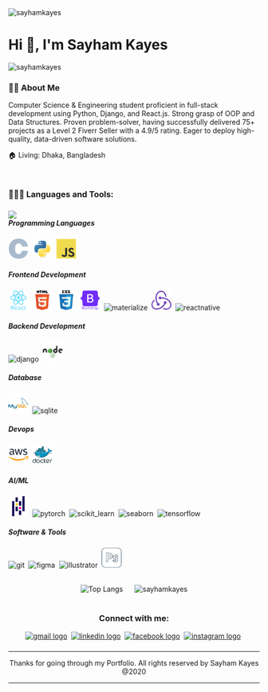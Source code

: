 <img src="https://res.cloudinary.com/dhxmgl25b/image/upload/v1761127569/linkedin_cover_kst4bx.png" alt="sayhamkayes" alt="Profile banner"/>
<h1>Hi 👋, I'm Sayham Kayes</h1>

<p align="left"> <img src="https://komarev.com/ghpvc/?username=sayhamkayes&label=Profile%20views&color=0e75b6&style=flat" alt="sayhamkayes" /></p>

<h3>👨‍🏫 About Me</h3>
<p>Computer Science & Engineering student proficient in full-stack development using Python, Django, and React.js. Strong grasp of OOP and Data Structures. Proven problem-solver, having successfully delivered 75+ projects as a Level 2 Fiverr Seller with a 4.9/5 rating. Eager to deploy high-quality, data-driven software solutions.</p>
<p>🏠 Living: Dhaka, Bangladesh</p>
<br />

<!-- <p align="left"> <a href="https://github.com/ryo-ma/github-profile-trophy"><img src="https://github-profile-trophy.vercel.app/?username=sayhamkayes" alt="sayhamkayes" /></a></p> -->

<h3 align="left">👨🏽‍💻 Languages and Tools:</h3>

###

<img align="right" width="600" src="https://res.cloudinary.com/dhxmgl25b/image/upload/v1761140018/skills_mvoius.gif"/>

###

<div align="left">
  <h5>Programming Languages</h5>
  <p>
  <!-- c -->
  <img src="https://raw.githubusercontent.com/devicons/devicon/master/icons/c/c-original.svg" alt="c" width="40" height="40"/>&nbsp;
  <!-- python -->
  <img src="https://raw.githubusercontent.com/devicons/devicon/master/icons/python/python-original.svg" alt="python" width="40" height="40"/>&nbsp;
  <!-- javascript -->
  <img src="https://raw.githubusercontent.com/devicons/devicon/master/icons/javascript/javascript-original.svg" alt="javascript" width="40" height="40"/>&nbsp;
  </p>

  <h5>Frontend Development</h5>
  <p>
  <!-- react -->
  <img src="https://raw.githubusercontent.com/devicons/devicon/master/icons/react/react-original-wordmark.svg" alt="react" width="40" height="40"/>&nbsp;
  <!-- html5 -->
  <img src="https://raw.githubusercontent.com/devicons/devicon/master/icons/html5/html5-original-wordmark.svg" alt="html5" width="40" height="40"/>&nbsp;
  <!-- css3 -->
  <img src="https://raw.githubusercontent.com/devicons/devicon/master/icons/css3/css3-original-wordmark.svg" alt="css3" width="40" height="40"/>&nbsp;
  <!-- bootstrap -->
  <img src="https://raw.githubusercontent.com/devicons/devicon/master/icons/bootstrap/bootstrap-plain-wordmark.svg" alt="bootstrap" width="40" height="40"/>&nbsp;
  <!-- materialize -->
  <img src="https://raw.githubusercontent.com/prplx/svg-logos/5585531d45d294869c4eaab4d7cf2e9c167710a9/svg/materialize.svg" alt="materialize" width="40" height="40"/>&nbsp;
  <!-- redux -->
  <img src="https://raw.githubusercontent.com/devicons/devicon/master/icons/redux/redux-original.svg" alt="redux" width="40" height="40"/>&nbsp;
  <!-- reactnative -->
  <img src="https://reactnative.dev/img/header_logo.svg" alt="reactnative" width="40" height="40"/>&nbsp;
  </p>

  <h5>Backend Development</h5>
  <p>
  <!-- django -->
  <img src="https://cdn.worldvectorlogo.com/logos/django.svg" alt="django" width="40" height="40"/>&nbsp;
  <!-- nodejs -->
  <img src="https://raw.githubusercontent.com/devicons/devicon/master/icons/nodejs/nodejs-original-wordmark.svg" alt="nodejs" width="40" height="40"/>&nbsp;
  </p>

  <h5>Database</h5>
  <p>
  <!-- mysql -->
  <img src="https://raw.githubusercontent.com/devicons/devicon/master/icons/mysql/mysql-original-wordmark.svg" alt="mysql" width="40" height="40"/>&nbsp;
  <!-- sqlite -->
  <img src="https://www.vectorlogo.zone/logos/sqlite/sqlite-icon.svg" alt="sqlite" width="40" height="40"/>&nbsp;
  </p>

  <h5>Devops</h5>
  <p>
  <!-- AWS -->
  <img src="https://raw.githubusercontent.com/devicons/devicon/master/icons/amazonwebservices/amazonwebservices-original-wordmark.svg" alt="aws" width="40" height="40"/>&nbsp;
  <!-- docker -->
  <img src="https://raw.githubusercontent.com/devicons/devicon/master/icons/docker/docker-original-wordmark.svg" alt="docker" width="40" height="40"/>&nbsp;
  </p>

  <h5>AI/ML</h5>
  <p>
  <!-- pandas -->
  <img src="https://raw.githubusercontent.com/devicons/devicon/2ae2a900d2f041da66e950e4d48052658d850630/icons/pandas/pandas-original.svg" alt="pandas" width="40" height="40"/>&nbsp;
  <!-- pytorch -->
  <img src="https://www.vectorlogo.zone/logos/pytorch/pytorch-icon.svg" alt="pytorch" width="40" height="40"/>&nbsp;
  <!-- scikit_learn -->
  <img src="https://upload.wikimedia.org/wikipedia/commons/0/05/Scikit_learn_logo_small.svg" alt="scikit_learn" width="40" height="40"/>&nbsp;
  <!-- seaborn -->
  <img src="https://seaborn.pydata.org/_images/logo-mark-lightbg.svg" alt="seaborn" width="40" height="40"/>&nbsp;
  <!-- tensorflow -->
  <img src="https://www.vectorlogo.zone/logos/tensorflow/tensorflow-icon.svg" alt="tensorflow" width="40" height="40"/>&nbsp;
  </p>

  <h5>Software & Tools</h5>
  <p>
  <!-- git -->
  <img src="https://www.vectorlogo.zone/logos/git-scm/git-scm-icon.svg" alt="git" width="40" height="40"/>&nbsp;
  <!-- figma -->
  <img src="https://www.vectorlogo.zone/logos/figma/figma-icon.svg" alt="figma" width="40" height="40"/>&nbsp;
  <!-- illustrator -->
  <img src="https://www.vectorlogo.zone/logos/adobe_illustrator/adobe_illustrator-icon.svg" alt="illustrator" width="40" height="40"/>&nbsp;
  <!-- photoshop -->
  <img src="https://raw.githubusercontent.com/devicons/devicon/master/icons/photoshop/photoshop-line.svg" alt="photoshop" width="40" height="40"/>&nbsp;
  </p>
</div>
    
<br />

<div align="center">
  <img src="https://github-readme-stats.vercel.app/api/top-langs/?username=sayhamkayes" alt="Top Langs" data-canonical-src="https://github-readme-stats.vercel.app/api/top-langs/?username=sayhamkayes" style="max-width: 100%;">&nbsp;&nbsp;&nbsp;&nbsp;&nbsp;
  <!-- <p><img align="center" src="https://github-readme-stats.vercel.app/api?username=sayhamkayes&show_icons=true&locale=en" alt="sayhamkayes" /></p> -->
  <img src="https://github-readme-streak-stats.herokuapp.com/?user=sayhamkayes&" alt="sayhamkayes" />
</div>
<br />

<h3 align="center">Connect with me:</h3>
<div align="center">
  <a href="mailto:sayhamkayes101@gmail.com" target="_blank"><img src="https://raw.githubusercontent.com/maurodesouza/profile-readme-generator/master/src/assets/icons/social/gmail/default.svg" width="40" height="30" alt="gmail logo"/></a>&nbsp;
  <a href="https://www.linkedin.com/in/sayhamkayes/" target="_blank"><img src="https://raw.githubusercontent.com/maurodesouza/profile-readme-generator/master/src/assets/icons/social/linkedin/default.svg" width="40" height="30" alt="linkedin logo"/></a>&nbsp;
  <a href="https://www.facebook.com/sayham.kayes" target="_blank"><img src="https://raw.githubusercontent.com/maurodesouza/profile-readme-generator/master/src/assets/icons/social/facebook/default.svg" width="40" height="30" alt="facebook logo"/></a>&nbsp;
  <a href="https://www.instagram.com/sayhamkayes/" target="_blank"><img src="https://raw.githubusercontent.com/maurodesouza/profile-readme-generator/master/src/assets/icons/social/instagram/default.svg" width="40" height="30" alt="instagram logo"/></a>&nbsp;
</div>

###

<hr>
<p align="center">Thanks for going through my Portfolio. All rights reserved by Sayham Kayes @2020</p>
<hr>


